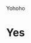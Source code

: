 <html>
<head>
<title>Hello</title>
</head>

<body>
<p1>Yohoho</p1>
<h1> Yes </h1>



</body>


</html>
